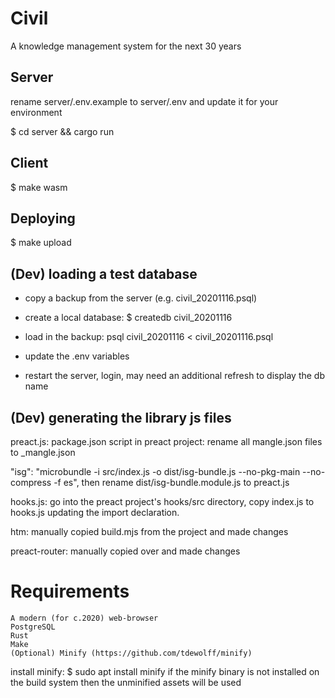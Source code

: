 # Civil

A knowledge management system for the next 30 years

## Server

rename server/.env.example to server/.env and update it for your environment

$ cd server && cargo run

## Client

$ make wasm

## Deploying

$ make upload

## (Dev) loading a test database

- copy a backup from the server (e.g. civil_20201116.psql)
- create a local database: $ createdb civil_20201116
- load in the backup: psql civil_20201116 < civil_20201116.psql
- update the .env variables

- restart the server, login, may need an additional refresh to display the db name

## (Dev) generating the library js files

preact.js:
package.json script in preact project:
rename all mangle.json files to _mangle.json

"isg": "microbundle -i src/index.js -o dist/isg-bundle.js --no-pkg-main --no-compress -f es",
then rename dist/isg-bundle.module.js to preact.js

hooks.js:
go into the preact project's hooks/src directory, copy index.js to hooks.js updating the import declaration.

htm:
manually copied build.mjs from the project and made changes

preact-router:
manually copied over and made changes


# Requirements
    A modern (for c.2020) web-browser
    PostgreSQL
    Rust
    Make
    (Optional) Minify (https://github.com/tdewolff/minify)

install minify:
$ sudo apt install minify
if the minify binary is not installed on the build system then the unminified assets will be used
